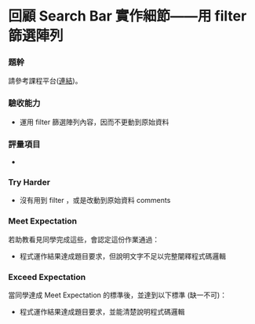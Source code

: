 # 回顧 Search Bar 實作細節——用 filter 篩選陣列

### 題幹
請參考課程平台([連結](https://lighthouse.alphacamp.co/courses/41/assignments/1010))。

### 驗收能力
* 運用 filter 篩選陣列內容，因而不更動到原始資料
### 評量項目
* 
### Try Harder
* 沒有用到 filter ，或是改動到原始資料 comments
### Meet Expectation
若助教看見同學完成這些，會認定這份作業通過：
* 程式運作結果達成題目要求，但說明文字不足以完整闡釋程式碼邏輯 
### Exceed Expectation
當同學達成 Meet Expectation 的標準後，並達到以下標準 (缺一不可)：
* 程式運作結果達成題目要求，並能清楚說明程式碼邏輯